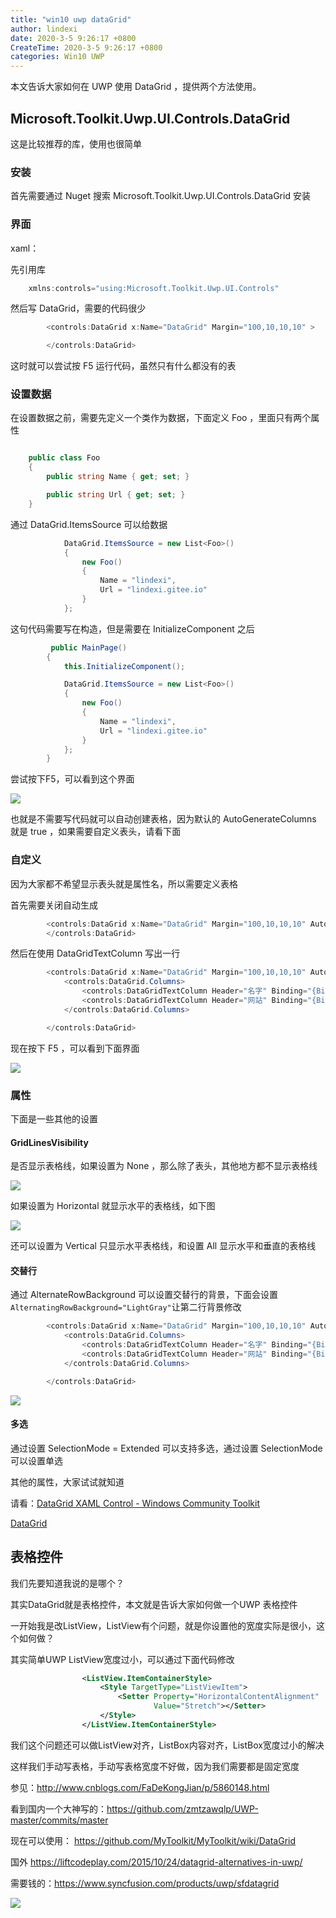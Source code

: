 ```yaml
---
title: "win10 uwp dataGrid"
author: lindexi
date: 2020-3-5 9:26:17 +0800
CreateTime: 2020-3-5 9:26:17 +0800
categories: Win10 UWP
---
```


本文告诉大家如何在 UWP 使用 DataGrid ，提供两个方法使用。
 

<!--more-->



<div id="toc"></div>
<!-- csdn -->

## Microsoft.Toolkit.Uwp.UI.Controls.DataGrid

这是比较推荐的库，使用也很简单

### 安装

首先需要通过 Nuget 搜索 Microsoft.Toolkit.Uwp.UI.Controls.DataGrid 安装

### 界面

xaml：

先引用库

```csharp
    xmlns:controls="using:Microsoft.Toolkit.Uwp.UI.Controls"

```

然后写 DataGrid，需要的代码很少

```csharp
        <controls:DataGrid x:Name="DataGrid" Margin="100,10,10,10" >         

        </controls:DataGrid>
```

这时就可以尝试按 F5 运行代码，虽然只有什么都没有的表

### 设置数据

在设置数据之前，需要先定义一个类作为数据，下面定义 Foo ，里面只有两个属性

```csharp

    public class Foo
    {
        public string Name { get; set; }

        public string Url { get; set; }
    }
```

通过 DataGrid.ItemsSource 可以给数据

```csharp
	        DataGrid.ItemsSource = new List<Foo>()
            {
                new Foo()
                {
                    Name = "lindexi",
                    Url = "lindexi.gitee.io"
                }
            };
```

这句代码需要写在构造，但是需要在 InitializeComponent 之后

```csharp
	     public MainPage()
        {
            this.InitializeComponent();

            DataGrid.ItemsSource = new List<Foo>()
            {
                new Foo()
                {
                    Name = "lindexi",
                    Url = "lindexi.gitee.io"
                }
            };
        }
```

尝试按下F5，可以看到这个界面

<!-- ![](image/win10_uwp_datagrid/win10_uwp_datagrid0.png) -->

![](http://image.acmx.xyz/lindexi%2F20185271922537551.jpg)

也就是不需要写代码就可以自动创建表格，因为默认的 AutoGenerateColumns 就是 true ，如果需要自定义表头，请看下面

### 自定义

因为大家都不希望显示表头就是属性名，所以需要定义表格

首先需要关闭自动生成

```csharp
        <controls:DataGrid x:Name="DataGrid" Margin="100,10,10,10" AutoGenerateColumns="False" d:DataContext="{d:DesignInstance local:Foo}">
        </controls:DataGrid>
```

然后在使用 DataGridTextColumn 写出一行

```csharp
        <controls:DataGrid x:Name="DataGrid" Margin="100,10,10,10" AutoGenerateColumns="False" d:DataContext="{d:DesignInstance local:Foo}">
            <controls:DataGrid.Columns>
                <controls:DataGridTextColumn Header="名字" Binding="{Binding Name}"/>
                <controls:DataGridTextColumn Header="网站" Binding="{Binding Url}"/>
            </controls:DataGrid.Columns>

        </controls:DataGrid>
```

现在按下 F5 ，可以看到下面界面

<!-- ![](image/win10_uwp_datagrid/win10_uwp_datagrid1.png) -->

![](http://image.acmx.xyz/lindexi%2F2018527192719520.jpg)

### 属性

下面是一些其他的设置

#### GridLinesVisibility

是否显示表格线，如果设置为 None ，那么除了表头，其他地方都不显示表格线

<!-- ![](image/win10_uwp_datagrid/win10_uwp_datagrid2.png) -->

![](http://image.acmx.xyz/lindexi%2F20185271936574099.jpg)

如果设置为 Horizontal 就显示水平的表格线，如下图

<!-- ![](image/win10_uwp_datagrid/win10_uwp_datagrid3.png) -->

![](http://image.acmx.xyz/lindexi%2F2018527193719194.jpg)

还可以设置为 Vertical 只显示水平表格线，和设置 All 显示水平和垂直的表格线

#### 交替行

通过 AlternateRowBackground 可以设置交替行的背景，下面会设置`AlternatingRowBackground="LightGray"`让第二行背景修改

```csharp
        <controls:DataGrid x:Name="DataGrid" Margin="100,10,10,10" AutoGenerateColumns="False" d:DataContext="{d:DesignInstance local:Foo}" GridLinesVisibility="Vertical" AlternatingRowBackground="LightGray">
            <controls:DataGrid.Columns>
                <controls:DataGridTextColumn Header="名字" Binding="{Binding Name}"/>
                <controls:DataGridTextColumn Header="网站" Binding="{Binding Url}"/>
            </controls:DataGrid.Columns>

        </controls:DataGrid>
```

<!-- ![](image/win10_uwp_datagrid/win10_uwp_datagrid4.png) -->

![](http://image.acmx.xyz/lindexi%2F20185271940583087.jpg)

#### 多选

通过设置 SelectionMode = Extended 可以支持多选，通过设置 SelectionMode 可以设置单选

其他的属性，大家试试就知道

请看：[DataGrid XAML Control - Windows Community Toolkit](https://docs.microsoft.com/en-us/windows/uwpcommunitytoolkit/controls/datagrid )

[DataGrid](https://docs.microsoft.com/en-us/previous-versions/windows/silverlight/dotnet-windows-silverlight/cc189753(v=vs.95) )

## 表格控件

我们先要知道我说的是哪个？

其实DataGrid就是表格控件，本文就是告诉大家如何做一个UWP 表格控件

一开始我是改ListView，ListView有个问题，就是你设置他的宽度实际是很小，这个如何做？

其实简单UWP ListView宽度过小，可以通过下面代码修改

```xml
                <ListView.ItemContainerStyle>
                    <Style TargetType="ListViewItem">
                        <Setter Property="HorizontalContentAlignment"
                                Value="Stretch"></Setter>
                    </Style>
                </ListView.ItemContainerStyle>

```

我们这个问题还可以做ListView对齐，ListBox内容对齐，ListBox宽度过小的解决

这样我们手动写表格，手动写表格宽度不好做，因为我们需要都是固定宽度

参见：http://www.cnblogs.com/FaDeKongJian/p/5860148.html

看到国内一个大神写的：https://github.com/zmtzawqlp/UWP-master/commits/master 
 
现在可以使用： https://github.com/MyToolkit/MyToolkit/wiki/DataGrid
 
国外 https://liftcodeplay.com/2015/10/24/datagrid-alternatives-in-uwp/
 
需要钱的：https://www.syncfusion.com/products/uwp/sfdatagrid

![](http://i.wotula.com/wp.png)
 

